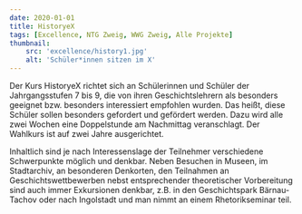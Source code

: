 ```yaml
---
date: 2020-01-01
title: HistoryeX
tags: [Excellence, NTG Zweig, WWG Zweig, Alle Projekte]
thumbnail: 
    src: 'excellence/history1.jpg'
    alt: 'Schüler*innen sitzen im X' 
---
```


Der Kurs HistoryeX  richtet sich an Schülerinnen und Schüler der Jahrgangsstufen 7 bis 9, die von ihren Geschichtslehrern als besonders geeignet bzw. besonders interessiert empfohlen wurden. Das heißt, diese Schüler sollen besonders gefordert und gefördert werden. Dazu wird alle zwei Wochen eine Doppelstunde am Nachmittag veranschlagt. Der Wahlkurs ist auf zwei Jahre ausgerichtet.

Inhaltlich sind je nach Interessenslage der Teilnehmer verschiedene Schwerpunkte möglich und denkbar. Neben Besuchen in Museen, im Stadtarchiv, an besonderen Denkorten, den Teilnahmen an Geschichtswettbewerben nebst entsprechender theoretischer Vorbereitung sind auch immer Exkursionen denkbar, z.B. in den Geschichtspark Bärnau-Tachov oder nach Ingolstadt und man nimmt an einem Rhetorikseminar teil.